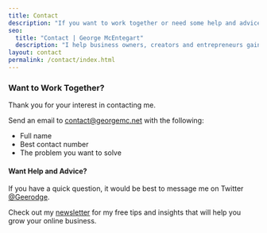 ```yaml
---
title: Contact
description: "If you want to work together or need some help and advice, feel free to contact me directly using the details here."
seo:
  title: "Contact | George McEntegart"
  description: "I help business owners, creators and entrepreneurs gain clarity and achieve their goals, so they can grow their business. Find my contact details here."
layout: contact
permalink: /contact/index.html
---
```


### Want to Work Together?

Thank you for your interest in contacting me.

Send an email to contact@georgemc.net with the following:

- Full name
- Best contact number
- The problem you want to solve

#### Want Help and Advice?

If you have a quick question, it would be best to message me on Twitter [@Geerodge](https://twitter.com/geerodge).

Check out my [newsletter](/newsletter) for my free tips and insights that will help you grow your online business.